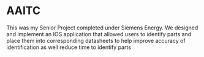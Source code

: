 # AAITC
This was my Senior Project completed under Siemens Energy. We designed and implement an IOS application that allowed users to identify parts and place them into corresponding datasheets to help improve accuracy of identification as well reduce time to identify parts
